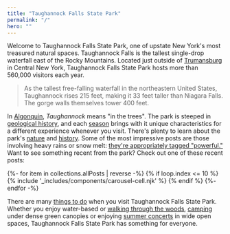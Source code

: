 ```yaml
---
title: "Taughannock Falls State Park"
permalink: "/"
hero: ""
---
```


Welcome to Taughannock Falls State Park, one of upstate New York's most treasured natural spaces. Taughannock Falls is the tallest single-drop waterfall east of the Rocky Mountains. Located just outside of [Trumansburg](https://en.wikipedia.org/wiki/Trumansburg,_New_York) in Central New York, Taughannock Falls State Park hosts more than 560,000 visitors each year.

> As the tallest free-falling waterfall in the northeastern United States, Taughannock rises 215 feet, making it 33 feet taller than Niagara Falls. The gorge walls themselves tower 400 feet.

In [Algonquin](https://en.wikipedia.org/wiki/Algonquin_language), _Taughannock_ means "in the trees". The park is steeped in [geological history](/geology/), and each [season](/seasons/) brings with it unique characteristics for a different experience whenever you visit. There's plenty to learn about the park's [nature](/nature/) and [history](/history/). Some of the most impressive posts are those involving heavy rains or snow melt: [they're appropriately tagged "powerful."](/tags/powerful/) Want to see something recent from the park? Check out one of these recent posts:

<div class="main-carousel" data-flickity='{ "fullscreen": false, "wrapAround": "true", "autoPlay": 7000, "pauseAutoPlayOnHover": true }'>
  {%- for item in collections.allPosts | reverse  -%}
  {% if loop.index <= 10 %}
  {% include '_includes/components/carousel-cell.njk' %}
  {% endif %}
  {%- endfor -%}
</div>

There are many [things to do](/activities/) when you visit Taughannock Falls State Park. Whether you enjoy water-based or [walking through the woods](/activities/hiking/), [camping](/activities/camping/) under dense green canopies or enjoying [summer concerts](/activities/taughannock-falls-state-park-summer-concert-series/) in wide open spaces, Taughannock Falls State Park has something for everyone.
